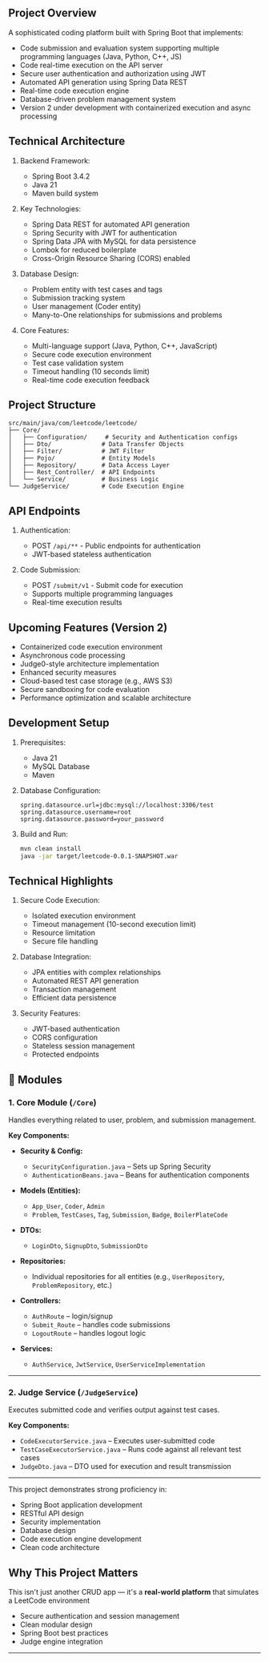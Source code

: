 ## Project Overview
A sophisticated coding platform built with Spring Boot that implements:
- Code submission and evaluation system supporting multiple programming languages (Java, Python, C++, JS)  
- Code real-time execution on the API server
- Secure user authentication and authorization using JWT
- Automated API generation using Spring Data REST
- Real-time code execution engine
- Database-driven problem management system
- Version 2 under development with containerized execution and async processing

## Technical Architecture
1. Backend Framework:
   - Spring Boot 3.4.2
   - Java 21
   - Maven build system

2. Key Technologies:
   - Spring Data REST for automated API generation
   - Spring Security with JWT for authentication
   - Spring Data JPA with MySQL for data persistence
   - Lombok for reduced boilerplate
   - Cross-Origin Resource Sharing (CORS) enabled

3. Database Design:
   - Problem entity with test cases and tags
   - Submission tracking system
   - User management (Coder entity)
   - Many-to-One relationships for submissions and problems

4. Core Features:
   - Multi-language support (Java, Python, C++, JavaScript)
   - Secure code execution environment
   - Test case validation system
   - Timeout handling (10 seconds limit)
   - Real-time code execution feedback

## Project Structure
```
src/main/java/com/leetcode/leetcode/
├── Core/
│   ├── Configuration/     # Security and Authentication configs
│   ├── Dto/              # Data Transfer Objects
│   ├── Filter/           # JWT Filter
│   ├── Pojo/             # Entity Models
│   ├── Repository/       # Data Access Layer
│   ├── Rest_Controller/  # API Endpoints
│   └── Service/          # Business Logic
└── JudgeService/         # Code Execution Engine
```

## API Endpoints
1. Authentication:
   - POST `/api/**` - Public endpoints for authentication
   - JWT-based stateless authentication

2. Code Submission:
   - POST `/submit/v1` - Submit code for execution
   - Supports multiple programming languages
   - Real-time execution results

## Upcoming Features (Version 2)
- Containerized code execution environment
- Asynchronous code processing
- Judge0-style architecture implementation
- Enhanced security measures
-  Cloud-based test case storage (e.g., AWS S3)
-  Secure sandboxing for code evaluation
-  Performance optimization and scalable architecture

## Development Setup
1. Prerequisites:
   - Java 21
   - MySQL Database
   - Maven

2. Database Configuration:
   ```properties
   spring.datasource.url=jdbc:mysql://localhost:3306/test
   spring.datasource.username=root
   spring.datasource.password=your_password
   ```

3. Build and Run:
   ```bash
   mvn clean install
   java -jar target/leetcode-0.0.1-SNAPSHOT.war
   ```

## Technical Highlights
1. Secure Code Execution:
   - Isolated execution environment
   - Timeout management (10-second execution limit)
   - Resource limitation
   - Secure file handling

2. Database Integration:
   - JPA entities with complex relationships
   - Automated REST API generation
   - Transaction management
   - Efficient data persistence

3. Security Features:
   - JWT-based authentication
   - CORS configuration
   - Stateless session management
   - Protected endpoints


## 📂 Modules

### 1. Core Module (`/Core`)
Handles everything related to user, problem, and submission management.

**Key Components:**

- **Security & Config:**  
  - `SecurityConfiguration.java` – Sets up Spring Security  
  - `AuthenticationBeans.java` – Beans for authentication components

- **Models (Entities):**  
  - `App_User`, `Coder`, `Admin`  
  - `Problem`, `TestCases`, `Tag`, `Submission`, `Badge`, `BoilerPlateCode`

- **DTOs:**  
  - `LoginDto`, `SignupDto`, `SubmissionDto`

- **Repositories:**  
  - Individual repositories for all entities (e.g., `UserRepository`, `ProblemRepository`, etc.)

- **Controllers:**  
  - `AuthRoute` – login/signup  
  - `Submit_Route` – handles code submissions  
  - `LogoutRoute` – handles logout logic

- **Services:**  
  - `AuthService`, `JwtService`, `UserServiceImplementation`

---

### 2. Judge Service (`/JudgeService`)
Executes submitted code and verifies output against test cases.

**Key Components:**

- `CodeExecutorService.java` – Executes user-submitted code  
- `TestCaseExecutorService.java` – Runs code against all relevant test cases  
- `JudgeDto.java` – DTO used for execution and result transmission

---


This project demonstrates strong proficiency in:
- Spring Boot application development
- RESTful API design
- Security implementation
- Database design
- Code execution engine development
- Clean code architecture

##  Why This Project Matters

This isn't just another CRUD app — it's a **real-world platform** that simulates a LeetCode environment

- Secure authentication and session management
- Clean modular design
- Spring Boot best practices
- Judge engine integration

---
